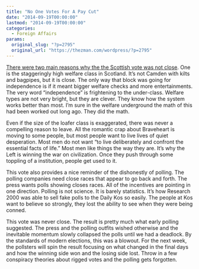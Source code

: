 ```yaml
---
title: "No One Votes For A Pay Cut"
date: "2014-09-19T00:00:00"
lastmod: "2014-09-19T00:00:00"
categories:
  - Foreign Affairs
params:
  original_slug: "?p=2795"
  original_url: "https://thezman.com/wordpress/?p=2795"
---
```


<a href="http://graphics.wsj.com/scotland-referendum-results/"
rel="noopener noreferrer" target="_blank">There were two main reasons
why the the Scottish vote was not close</a>. One is the staggeringly
high welfare class in Scotland. It’s not Camden with kilts and bagpipes,
but it is close. The only way that block was going for independence is
if it meant bigger welfare checks and more entertainments. The very word
“independence” is frightening to the under-class. Welfare types are not
very bright, but they are clever. They know how the system works better
than most. I’m sure in the welfare underground the math of this had been
worked out long ago. They did the math.

Even if the size of the loafer class is exaggerated, there was never a
compelling reason to leave. All the romantic crap about Braveheart is
moving to some people, but most people want to live lives of quiet
desperation. Most men do not want “to live deliberately and confront the
essential facts of life.” Most men like things the way they are. It’s
why the Left is winning the war on civilization. Once they push through
some toppling of a institution, people get used to it.

This vote also provides a nice reminder of the dishonestly of polling.
The polling companies need close races that appear to go back and forth.
The press wants polls showing closes races. All of the incentives are
pointing in one direction. Polling is not science. It is barely
statistics. It’s how Research 2000 was able to sell fake polls to the
Daily Kos so easily. The people at Kos want to believe so strongly, they
lost the ability to see when they were being conned.

This vote was never close. The result is pretty much what early polling
suggested. The press and the polling outfits wished otherwise and the
inevitable momentum slowly collapsed the polls until we had a deadlock.
By the standards of modern elections, this was a blowout. For the next
week, the pollsters will spin the result focusing on what changed in the
final days and how the winning side won and the losing side lost. Throw
in a few conspiracy theories about rigged votes and the polling gets
forgotten.
